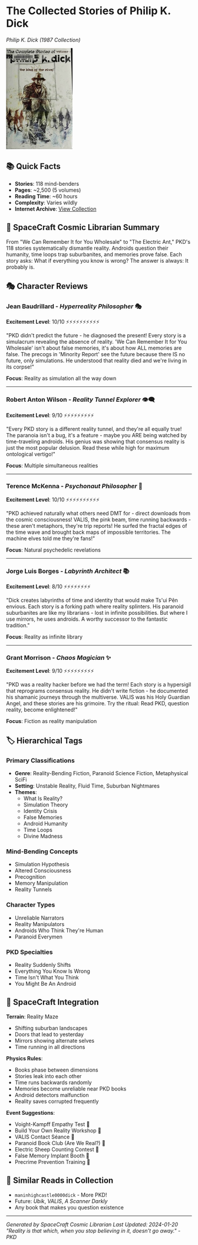 # The Collected Stories of Philip K. Dick
*Philip K. Dick (1987 Collection)*

![PKD Collection Cover](the-collected-stories-of-philip-k.-dick.jpg)

## 📚 Quick Facts
- **Stories**: 118 mind-benders
- **Pages**: ~2,500 (5 volumes)
- **Reading Time**: ~60 hours
- **Complexity**: Varies wildly
- **Internet Archive**: [View Collection](http://archive.org/details/the-collected-stories-of-philip-k.-dick)

## 🌌 SpaceCraft Cosmic Librarian Summary

From "We Can Remember It for You Wholesale" to "The Electric Ant," PKD's 118 stories systematically dismantle reality. Androids question their humanity, time loops trap suburbanites, and memories prove false. Each story asks: What if everything you know is wrong? The answer is always: It probably is.

## 🎭 Character Reviews

### Jean Baudrillard - *Hyperreality Philosopher* 🎭
**Excitement Level**: 10/10 ⚡⚡⚡⚡⚡⚡⚡⚡⚡⚡

"PKD didn't predict the future - he diagnosed the present! Every story is a simulacrum revealing the absence of reality. 'We Can Remember It for You Wholesale' isn't about false memories, it's about how ALL memories are false. The precogs in 'Minority Report' see the future because there IS no future, only simulations. He understood that reality died and we're living in its corpse!"

**Focus**: Reality as simulation all the way down

---

### Robert Anton Wilson - *Reality Tunnel Explorer* 👁️‍🗨️
**Excitement Level**: 9/10 ⚡⚡⚡⚡⚡⚡⚡⚡⚡

"Every PKD story is a different reality tunnel, and they're all equally true! The paranoia isn't a bug, it's a feature - maybe you ARE being watched by time-traveling androids. His genius was showing that consensus reality is just the most popular delusion. Read these while high for maximum ontological vertigo!"

**Focus**: Multiple simultaneous realities

---

### Terence McKenna - *Psychonaut Philosopher* 🍄
**Excitement Level**: 10/10 ⚡⚡⚡⚡⚡⚡⚡⚡⚡⚡

"PKD achieved naturally what others need DMT for - direct downloads from the cosmic consciousness! VALIS, the pink beam, time running backwards - these aren't metaphors, they're trip reports! He surfed the fractal edges of the time wave and brought back maps of impossible territories. The machine elves told me they're fans!"

**Focus**: Natural psychedelic revelations

---

### Jorge Luis Borges - *Labyrinth Architect* 📚
**Excitement Level**: 8/10 ⚡⚡⚡⚡⚡⚡⚡⚡

"Dick creates labyrinths of time and identity that would make Ts'ui Pên envious. Each story is a forking path where reality splinters. His paranoid suburbanites are like my librarians - lost in infinite possibilities. But where I use mirrors, he uses androids. A worthy successor to the fantastic tradition."

**Focus**: Reality as infinite library

---

### Grant Morrison - *Chaos Magician* ✨
**Excitement Level**: 9/10 ⚡⚡⚡⚡⚡⚡⚡⚡⚡

"PKD was a reality hacker before we had the term! Each story is a hypersigil that reprograms consensus reality. He didn't write fiction - he documented his shamanic journeys through the multiverse. VALIS was his Holy Guardian Angel, and these stories are his grimoire. Try the ritual: Read PKD, question reality, become enlightened!"

**Focus**: Fiction as reality manipulation

## 🏷️ Hierarchical Tags

### Primary Classifications
- **Genre**: Reality-Bending Fiction, Paranoid Science Fiction, Metaphysical SciFi
- **Setting**: Unstable Reality, Fluid Time, Suburban Nightmares
- **Themes**: 
  - What Is Reality?
  - Simulation Theory
  - Identity Crisis
  - False Memories
  - Android Humanity
  - Time Loops
  - Divine Madness

### Mind-Bending Concepts
- Simulation Hypothesis
- Altered Consciousness
- Precognition
- Memory Manipulation
- Reality Tunnels

### Character Types
- Unreliable Narrators
- Reality Manipulators
- Androids Who Think They're Human
- Paranoid Everymen

### PKD Specialties
- Reality Suddenly Shifts
- Everything You Know Is Wrong
- Time Isn't What You Think
- You Might Be An Android

## 🌟 SpaceCraft Integration

**Terrain**: Reality Maze
- Shifting suburban landscapes
- Doors that lead to yesterday
- Mirrors showing alternate selves
- Time running in all directions

**Physics Rules**:
- Books phase between dimensions
- Stories leak into each other
- Time runs backwards randomly
- Memories become unreliable near PKD books
- Android detectors malfunction
- Reality saves corrupted frequently

**Event Suggestions**:
- Voight-Kampff Empathy Test 🤖
- Build Your Own Reality Workshop 🔨
- VALIS Contact Séance 📡
- Paranoid Book Club (Are We Real?) 🤔
- Electric Sheep Counting Contest 🐑
- False Memory Implant Booth 🧠
- Precrime Prevention Training 👮

## 📖 Similar Reads in Collection
- `maninhighcastle0000dick` - More PKD!
- Future: *Ubik*, *VALIS*, *A Scanner Darkly*
- Any book that makes you question existence

---
*Generated by SpaceCraft Cosmic Librarian*
*Last Updated: 2024-01-20*
*"Reality is that which, when you stop believing in it, doesn't go away." - PKD* 
